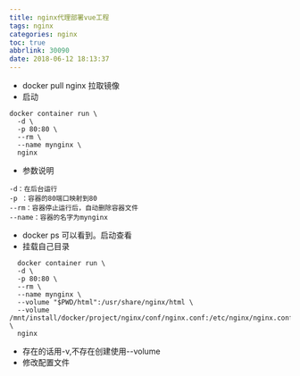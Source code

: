 ```yaml
---
title: nginx代理部署vue工程
tags: nginx
categories: nginx
toc: true
abbrlink: 30090
date: 2018-06-12 18:13:37
---
```


- docker pull nginx 拉取镜像
- 启动

```
docker container run \
  -d \
  -p 80:80 \
  --rm \
  --name mynginx \
  nginx
```
<!-- more -->

- 参数说明
```
-d：在后台运行
-p ：容器的80端口映射到80
--rm：容器停止运行后，自动删除容器文件
--name：容器的名字为mynginx
```
- docker ps 可以看到。启动查看
- 挂载自己目录

```
  docker container run \
  -d \
  -p 80:80 \
  --rm \
  --name mynginx \
  --volume "$PWD/html":/usr/share/nginx/html \
  --volume /mnt/install/docker/project/nginx/conf/nginx.conf:/etc/nginx/nginx.conf:rw \
  nginx
```
- 存在的话用-v,不存在创建使用--volume
- 修改配置文件
